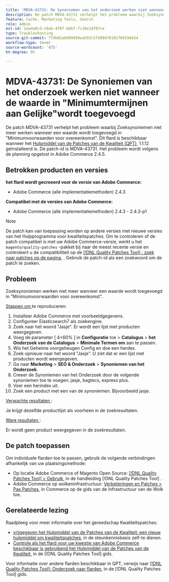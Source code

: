 ```yaml
---
title: 'MDVA-43731: De Synoniemen van het onderzoek werken niet wanneer de waarde in "Minimumtermijnen aan Gelijke"wordt toegevoegd'
description: De patch MDVA-43731 verhelpt het probleem waarbij Zoeksynoniemen niet meer werken wanneer een waarde wordt toegevoegd in "Minimumvoorwaarden voor overeenkomst". Deze patch is beschikbaar wanneer [Quality Patches Tool (QPT)] (https://experienceleague.adobe.com/nl/docs/commerce-operations/tools/quality-patches-tool/quality-patches-tool-to-self-serve-quality-patches) 1.1.12 is geïnstalleerd. De patch-id is MDVA-43731. Het probleem wordt volgens de planning opgelost in Adobe Commerce 2.4.5.
feature: Cache, Marketing Tools, Search
role: Admin
exl-id: 1eada0cd-c0ab-4f0f-b6bf-7c10e1df07ce
type: Troubleshooting
source-git-commit: 7fdb02a6d89d50ea593c5fd99d78101f89198424
workflow-type: tm+mt
source-wordcount: '475'
ht-degree: 0%

---
```


# MDVA-43731: De Synoniemen van het onderzoek werken niet wanneer de waarde in &quot;Minimumtermijnen aan Gelijke&quot;wordt toegevoegd

De patch MDVA-43731 verhelpt het probleem waarbij Zoeksynoniemen niet meer werken wanneer een waarde wordt toegevoegd in &quot;Minimumvoorwaarden voor overeenkomst&quot;. Dit flard is beschikbaar wanneer het [&#x200B; Hulpmiddel van de Patches van de Kwaliteit (QPT) &#x200B;](https://experienceleague.adobe.com/nl/docs/commerce-operations/tools/quality-patches-tool/quality-patches-tool-to-self-serve-quality-patches) 1.1.12 geïnstalleerd is. De patch-id is MDVA-43731. Het probleem wordt volgens de planning opgelost in Adobe Commerce 2.4.5.

## Betrokken producten en versies

**het flard wordt gecreeerd voor de versie van Adobe Commerce:**

* Adobe Commerce (alle implementatiemethoden) 2.4.3

**Compatibel met de versies van Adobe Commerce:**

* Adobe Commerce (alle implementatiemethoden) 2.4.3 - 2.4.3-p1

>[!NOTE]
>
>De patch kan van toepassing worden op andere versies met nieuwe versies van het Hulpprogramma voor kwaliteitspatches. Om te controleren of de patch compatibel is met uw Adobe Commerce-versie, werkt u het `magento/quality-patches` -pakket bij naar de meest recente versie en controleert u de compatibiliteit op de [[!DNL Quality Patches Tool] : zoek naar patches op de pagina &#x200B;](https://experienceleague.adobe.com/nl/docs/commerce-operations/tools/quality-patches-tool/quality-patches-tool-to-self-serve-quality-patches) . Gebruik de patch-id als een zoekwoord om de patch te zoeken.

## Probleem

Zoeksynoniemen werken niet meer wanneer een waarde wordt toegevoegd in &quot;Minimumvoorwaarden voor overeenkomst&quot;.

<u> Stappen om </u> te reproduceren:

1. Installeer Adobe Commerce met voorbeeldgegevens.
1. Configureer Elasticsearch7 als zoekengine.
1. Zoek naar het woord &quot;Jasje&quot;. Er wordt een lijst met producten weergegeven.
1. Voeg de parameter [ 4&lt;60% ] in **Configuratie** toe > **Catalogus** > **het Onderzoek van de Catalogus** > **Minimale Termen om** aan te passen.
1. Wis het Geheime voorgeheugen Config en doe een herdex.
1. Zoek opnieuw naar het woord &quot;Jasje&quot;. U ziet dat er een lijst met producten wordt weergegeven.
1. Ga naar **Marketing** > **SEO &amp; Onderzoek** > **Synoniemen van het Onderzoek**.
1. Creeer de Synoniemen van het Onderzoek door de volgende synoniemen toe te voegen: jasje, bagtecs, express plus.
1. Voer een herindex uit.
1. Zoek een product met een van de synoniemen. Bijvoorbeeld jasje.

<u> Verwachte resultaten </u>:

Je krijgt dezelfde productlijst als voorheen in de zoekresultaten.

<u> Ware resultaten </u>:

Er wordt geen product weergegeven in de zoekresultaten.

## De patch toepassen

Om individuele flarden toe te passen, gebruik de volgende verbindingen afhankelijk van uw plaatsingsmethode:

* Op locatie Adobe Commerce of Magento Open Source: [[!DNL Quality Patches Tool] > Gebruik &#x200B;](/help/tools/quality-patches-tool/usage.md) in de handleiding [!DNL Quality Patches Tool] .
* Adobe Commerce op wolkeninfrastructuur: [&#x200B; Verbeteringen en Patches > Pas Patches &#x200B;](https://experienceleague.adobe.com/docs/commerce-cloud-service/user-guide/develop/upgrade/apply-patches.html?lang=nl-NL) in Commerce op de gids van de Infrastructuur van de Wolk toe.

## Gerelateerde lezing

Raadpleeg voor meer informatie over het gereedschap Kwaliteitspatches:

* [&#x200B; vrijgegeven het Hulpmiddel van de Patches van de Kwaliteit: een nieuw hulpmiddel om kwaliteitspatches &#x200B;](https://experienceleague.adobe.com/nl/docs/commerce-operations/tools/quality-patches-tool/quality-patches-tool-to-self-serve-quality-patches) in de steunkennisbasis zelf-te dienen.
* [&#x200B; Controle als het flard voor uw kwestie van Adobe Commerce beschikbaar is gebruikend het Hulpmiddel van de Patches van de Kwaliteit &#x200B;](/help/tools/quality-patches-tool/patches-available-in-qpt/check-patch-for-magento-issue-with-magento-quality-patches.md) in de [!DNL Quality Patches Tool] gids.

Voor informatie over andere flarden beschikbaar in QPT, verwijs naar [[!DNL Quality Patches Tool]: Onderzoek naar flarden &#x200B;](https://experienceleague.adobe.com/tools/commerce-quality-patches/index.html?lang=nl-NL) in de [!DNL Quality Patches Tool] gids.
